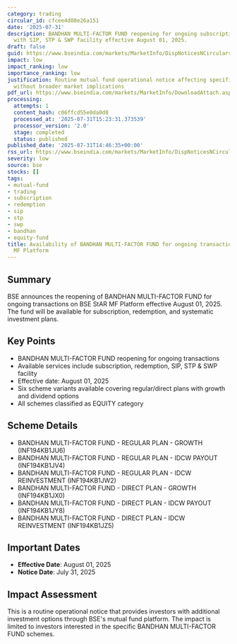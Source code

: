 ```yaml
---
category: trading
circular_id: cfcee4d08e26a151
date: '2025-07-31'
description: BANDHAN MULTI-FACTOR FUND reopening for ongoing subscription and redemption
  with SIP, STP & SWP facility effective August 01, 2025.
draft: false
guid: https://www.bseindia.com/markets/MarketInfo/DispNoticesNCirculars.aspx?Noticeid={B41CE76A-F3DC-4384-A31B-22659362F564}&noticeno=20250731-53&dt=07/31/2025&icount=53&totcount=57&flag=0
impact: low
impact_ranking: low
importance_ranking: low
justification: Routine mutual fund operational notice affecting specific fund availability
  without broader market implications
pdf_url: https://www.bseindia.com/markets/MarketInfo/DownloadAttach.aspx?id=20250731-53&attachedId=
processing:
  attempts: 1
  content_hash: c06ffcd55e0da0d8
  processed_at: '2025-07-31T15:23:31.373539'
  processor_version: '2.0'
  stage: completed
  status: published
published_date: '2025-07-31T14:46:35+00:00'
rss_url: https://www.bseindia.com/markets/MarketInfo/DispNoticesNCirculars.aspx?Noticeid={B41CE76A-F3DC-4384-A31B-22659362F564}&noticeno=20250731-53&dt=07/31/2025&icount=53&totcount=57&flag=0
severity: low
source: bse
stocks: []
tags:
- mutual-fund
- trading
- subscription
- redemption
- sip
- stp
- swp
- bandhan
- equity-fund
title: Availability of BANDHAN MULTI-FACTOR FUND for ongoing transactions on BSE StAR
  MF Platform
---
```


## Summary

BSE announces the reopening of BANDHAN MULTI-FACTOR FUND for ongoing transactions on BSE StAR MF Platform effective August 01, 2025. The fund will be available for subscription, redemption, and systematic investment plans.

## Key Points

- BANDHAN MULTI-FACTOR FUND reopening for ongoing transactions
- Available services include subscription, redemption, SIP, STP & SWP facility
- Effective date: August 01, 2025
- Six scheme variants available covering regular/direct plans with growth and dividend options
- All schemes classified as EQUITY category

## Scheme Details

- BANDHAN MULTI-FACTOR FUND - REGULAR PLAN - GROWTH (INF194KB1JU6)
- BANDHAN MULTI-FACTOR FUND - REGULAR PLAN - IDCW PAYOUT (INF194KB1JV4)
- BANDHAN MULTI-FACTOR FUND - REGULAR PLAN - IDCW REINVESTMENT (INF194KB1JW2)
- BANDHAN MULTI-FACTOR FUND - DIRECT PLAN - GROWTH (INF194KB1JX0)
- BANDHAN MULTI-FACTOR FUND - DIRECT PLAN - IDCW PAYOUT (INF194KB1JY8)
- BANDHAN MULTI-FACTOR FUND - DIRECT PLAN - IDCW REINVESTMENT (INF194KB1JZ5)

## Important Dates

- **Effective Date**: August 01, 2025
- **Notice Date**: July 31, 2025

## Impact Assessment

This is a routine operational notice that provides investors with additional investment options through BSE's mutual fund platform. The impact is limited to investors interested in the specific BANDHAN MULTI-FACTOR FUND schemes.